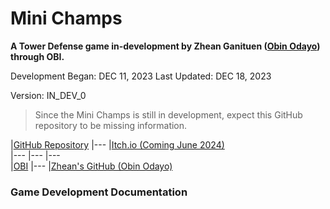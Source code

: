 # Mini Champs
**A Tower Defense game in-development by Zhean Ganituen ([Obin Odayo](https://github.com/obin-odayo)) through OBI.**

Development Began: DEC 11, 2023
Last Updated: DEC 18, 2023

Version: IN_DEV_0

> Since the Mini Champs is still in development, expect this GitHub repository to be missing information.

[//]: # (Table. NOTE: Remember to add Itch.io link later on.) 
|[GitHub Repository](https://github.com/obin-odayo/Mini-Champs) |---          |[Itch.io (Coming June 2024)]()                          
|---                                                            |---          |---                                                         
|[OBI]()                                                      |---          |[Zhean's GitHub (Obin Odayo)](https://github.com/obin-odayo)

### Game Development Documentation
